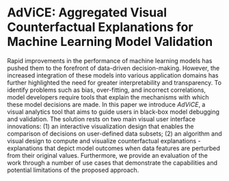 # AdViCE: Aggregated Visual Counterfactual Explanations for Machine Learning Model Validation

Rapid improvements in the performance of machine learning models has pushed them to the forefront of data-driven decision-making. However, the increased integration of these models into various application domains has further highlighted the need for greater interpretability and transparency. To identify problems such as bias, over-fitting, and incorrect correlations, model developers require tools that explain the mechanisms with which these model decisions are made. In this paper we introduce *AdViCE*, a visual analytics tool that aims to guide users in black-box model debugging and validation. The solution rests on two main visual user interface innovations: (1) an interactive visualization design that enables the comparison of decisions on user-defined data subsets; (2) an algorithm and visual design to compute and visualize counterfactual explanations - explanations that depict model outcomes when data features are perturbed from their original values. Furthermore, we provide an evaluation of the work through a number of use cases that demonstrate the capabilities and potential limitations of the proposed approach.
